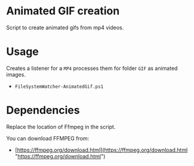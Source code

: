 # Animated GIF creation

Script to create animated gifs from mp4 videos.

# Usage

Creates a listener for a `MP4` processes them for folder `GIF` as animated images. 

- `FileSystemWatcher-AnimatedGif.ps1` 

# Dependencies 

Replace the location of Ffmpeg in the script.

You can download FFMPEG from:

- [https://ffmpeg.org/download.html](https://ffmpeg.org/download.html "https://ffmpeg.org/download.html")
